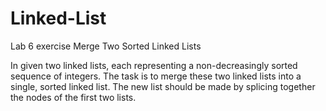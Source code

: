 # Linked-List

Lab 6 exercise
Merge Two Sorted Linked Lists

In given two linked lists, each representing a non-decreasingly sorted sequence of integers. The task is to merge these two linked lists into a single, sorted linked list. The new list should be made by splicing together the nodes of the first two lists.
